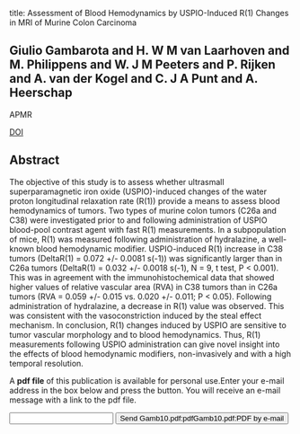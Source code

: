 title: Assessment of Blood Hemodynamics by USPIO-Induced R(1) Changes in MRI of Murine Colon Carcinoma

## Giulio Gambarota and H. W M van Laarhoven and M. Philippens and W. J M Peeters and P. Rijken and A. van der Kogel and C. J A Punt and A. Heerschap
APMR

<a href="https://doi.org/10.1007/s00723-010-0124-1">DOI</a>

## Abstract
The objective of this study is to assess whether ultrasmall superparamagnetic iron oxide (USPIO)-induced changes of the water proton longitudinal relaxation rate (R(1)) provide a means to assess blood hemodynamics of tumors. Two types of murine colon tumors (C26a and C38) were investigated prior to and following administration of USPIO blood-pool contrast agent with fast R(1) measurements. In a subpopulation of mice, R(1) was measured following administration of hydralazine, a well-known blood hemodynamic modifier. USPIO-induced R(1) increase in C38 tumors (DeltaR(1) = 0.072 +/- 0.0081 s(-1)) was significantly larger than in C26a tumors (DeltaR(1) = 0.032 +/- 0.0018 s(-1), N = 9, t test, P < 0.001). This was in agreement with the immunohistochemical data that showed higher values of relative vascular area (RVA) in C38 tumors than in C26a tumors (RVA = 0.059 +/- 0.015 vs. 0.020 +/- 0.011; P < 0.05). Following administration of hydralazine, a decrease in R(1) value was observed. This was consistent with the vasoconstriction induced by the steal effect mechanism. In conclusion, R(1) changes induced by USPIO are sensitive to tumor vascular morphology and to blood hemodynamics. Thus, R(1) measurements following USPIO administration can give novel insight into the effects of blood hemodynamic modifiers, non-invasively and with a high temporal resolution.

A <b>pdf file</b> of this publication is available for personal use.Enter your e-mail address in the box below and press the button. You will receive an e-mail message with a link to the pdf file.
<form action="sender.php">  <input type="text" name="email">  <input type="submit" value="Send Gamb10.pdf:pdfGamb10.pdf:PDF by e-mail"></form>